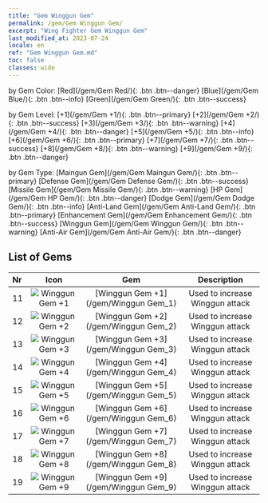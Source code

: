 ```yaml
---
title: "Gem Winggun Gem"
permalink: /gem/Gem Winggun Gem/
excerpt: "Wing Fighter Gem Winggun Gem"
last_modified_at: 2023-07-24
locale: en
ref: "Gem Winggun Gem.md"
toc: false
classes: wide
---
```


  by Gem Color:  [Red](/gem/Gem Red/){: .btn .btn--danger}   [Blue](/gem/Gem Blue/){: .btn .btn--info}   [Green](/gem/Gem Green/){: .btn .btn--success} 

  by Gem Level:  [+1](/gem/Gem +1/){: .btn .btn--primary}   [+2](/gem/Gem +2/){: .btn .btn--success}   [+3](/gem/Gem +3/){: .btn .btn--warning}   [+4](/gem/Gem +4/){: .btn .btn--danger}   [+5](/gem/Gem +5/){: .btn .btn--info}   [+6](/gem/Gem +6/){: .btn .btn--primary}   [+7](/gem/Gem +7/){: .btn .btn--success}   [+8](/gem/Gem +8/){: .btn .btn--warning}   [+9](/gem/Gem +9/){: .btn .btn--danger} 

  by Gem Type:  [Maingun Gem](/gem/Gem Maingun Gem/){: .btn .btn--primary}   [Defense Gem](/gem/Gem Defense Gem/){: .btn .btn--success}   [Missile Gem](/gem/Gem Missile Gem/){: .btn .btn--warning}   [HP Gem](/gem/Gem HP Gem/){: .btn .btn--danger}   [Dodge Gem](/gem/Gem Dodge Gem/){: .btn .btn--info}   [Anti-Land Gem](/gem/Gem Anti-Land Gem/){: .btn .btn--primary}   [Enhancement Gem](/gem/Gem Enhancement Gem/){: .btn .btn--success}   [Winggun Gem](/gem/Gem Winggun Gem/){: .btn .btn--warning}   [Anti-Air Gem](/gem/Gem Anti-Air Gem/){: .btn .btn--danger} 

## List of Gems

  |  Nr | Icon |      Gem        |   Description   |
  |:----|:----:|:---------------:|:---------------:|
  | 11 | ![Winggun Gem +1](/images/gem/bs1_img2.png) | [Winggun Gem +1](/gem/Winggun Gem_1) | Used to increase Winggun attack | 
  | 12 | ![Winggun Gem +2](/images/gem/bs1_img2.png) | [Winggun Gem +2](/gem/Winggun Gem_2) | Used to increase Winggun attack | 
  | 13 | ![Winggun Gem +3](/images/gem/bs1_img2.png) | [Winggun Gem +3](/gem/Winggun Gem_3) | Used to increase Winggun attack | 
  | 14 | ![Winggun Gem +4](/images/gem/bs1_img2.png) | [Winggun Gem +4](/gem/Winggun Gem_4) | Used to increase Winggun attack | 
  | 15 | ![Winggun Gem +5](/images/gem/bs1_img2.png) | [Winggun Gem +5](/gem/Winggun Gem_5) | Used to increase Winggun attack | 
  | 16 | ![Winggun Gem +6](/images/gem/bs1_img2.png) | [Winggun Gem +6](/gem/Winggun Gem_6) | Used to increase Winggun attack | 
  | 17 | ![Winggun Gem +7](/images/gem/bs1_img2.png) | [Winggun Gem +7](/gem/Winggun Gem_7) | Used to increase Winggun attack | 
  | 18 | ![Winggun Gem +8](/images/gem/bs1_img2.png) | [Winggun Gem +8](/gem/Winggun Gem_8) | Used to increase Winggun attack | 
  | 19 | ![Winggun Gem +9](/images/gem/bs1_img2.png) | [Winggun Gem +9](/gem/Winggun Gem_9) | Used to increase Winggun attack | 
